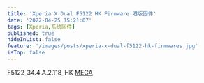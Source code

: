 ```yaml
---
title: 'Xperia X Dual F5122 HK Firmware 港版固件'
date: '2022-04-25 15:21:07'
tags: [Xperia,系统固件]
published: true
hideInList: false
feature: '/images/posts/xperia-x-dual-f5122-hk-firmwares.jpg'
isTop: false
---
```

F5122_34.4.A.2.118_HK
[MEGA](https://mega.nz/file/7ElFCRDb#jfRLdXygdV4LoEwQ4ioT7yn8oR3UYqa-pAHx6_2yh6k)
